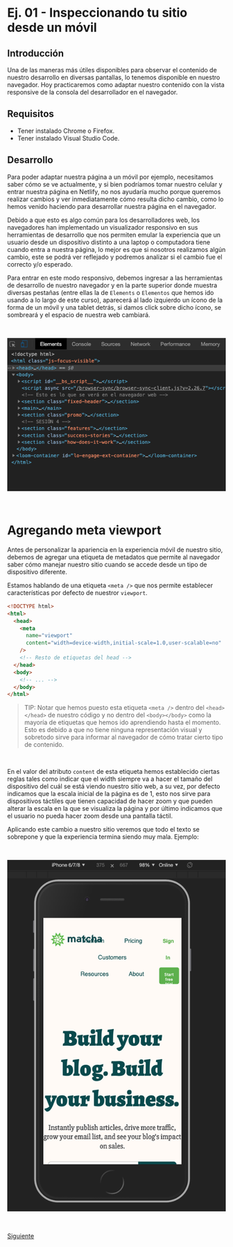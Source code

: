 # Ej. 01 - Inspeccionando tu sitio desde un móvil

## Introducción
Una de las maneras más útiles disponibles para observar el contenido de nuestro desarrollo en diversas pantallas, lo tenemos disponible en nuestro navegador. Hoy practicaremos como adaptar nuestro contenido con la vista responsive de la consola del desarrollador en el navegador.

## Requisitos
- Tener instalado Chrome o Firefox.
- Tener instalado Visual Studio Code.

## Desarrollo

Para poder adaptar nuestra página a un móvil por ejemplo, necesitamos saber cómo
se ve actualmente, y si bien podríamos tomar nuestro celular y entrar nuestra página en Netlify, no nos ayudaría mucho porque queremos realizar cambios y ver inmediatamente cómo resulta dicho cambio, como lo hemos venido haciendo para desarrollar nuestra página en el navegador.

Debido a que esto es algo común para los desarrolladores web, los navegadores
han implementado un visualizador responsivo en sus herramientas de desarrollo
que nos permiten emular la experiencia que un usuario desde un dispositivo
distinto a una laptop o computadora tiene cuando entra a nuestra página, lo mejor
es que si nosotros realizamos algún cambio, este se podrá ver reflejado y
podremos analizar si el cambio fue el correcto y/o esperado.

Para entrar en este modo responsivo, debemos ingresar a las herramientas de
desarrollo de nuestro navegador y en la parte superior donde muestra diversas
pestañas (entre ellas la de `Elements` o `Elementos` que hemos ido usando a lo
largo de este curso), aparecerá al lado izquierdo un ícono de la forma de un
móvil y una tablet detrás, si damos click sobre dicho ícono, se sombreará y el
espacio de nuestra web cambiará.

<br/>

![Responsive icon - Dev Tools](../assets/responsive-devtools.png)

<br/>

# Agregando meta viewport

Antes de personalizar la apariencia en la experiencia móvil de nuestro sitio,
debemos de agregar una etiqueta de metadatos que permite al navegador saber
cómo manejar nuestro sitio cuando se accede desde un tipo de dispositivo
diferente.

Estamos hablando de una etiqueta `<meta />` que nos permite establecer
características por defecto de nuestror `viewport`.

```html
<!DOCTYPE html>
<html>
  <head>
    <meta
      name="viewport"
      content="width=device-width,initial-scale=1.0,user-scalable=no"
    />
    <!-- Resto de etiquetas del head -->
  </head>
  <body>
    <!-- ... -->
  </body>
</html>
```

> TIP:
> Notar que hemos puesto esta etiqueta `<meta />` dentro del `<head></head>` de nuestro código y no dentro del `<body></body>` como la mayoría de etiquetas que hemos ido aprendiendo hasta el momento. Esto es debido a que no tiene ninguna representación visual y sobretodo sirve para informar al navegador de cómo tratar cierto tipo de contenido.

<br/>

En el valor del atributo `content` de esta etiqueta hemos establecido ciertas
reglas tales como indicar que el width siempre va a hacer el tamaño del dispositivo
del cuál se está viendo nuestro sitio web, a su vez, por defecto indicamos que
la escala inicial de la página es de 1, esto nos sirve para dispositivos táctiles
que tienen capacidad de hacer zoom y que pueden alterar la escala en la que se
visualiza la página y por último indicamos que el usuario no pueda hacer zoom
desde una pantalla táctil.

Aplicando este cambio a nuestro sitio veremos que todo el texto se sobrepone y
que la experiencia termina siendo muy mala. Ejemplo:

<br/>

![Aplicando viewport a nuestra página](../assets/viewport.png)

<br/>

[Siguiente](../Ejemplo-02/README.md)